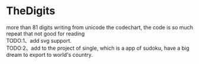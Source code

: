 # TheDigits
more than 81 digits writing from unicode the codechart, the code is so much repeat that not good for reading</br>
TODO:1、add svg support.<br/>
TODO:2、add to the project of single, which is a app of sudoku, have a big dream to export to world's country.<br/>